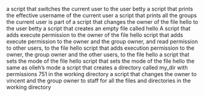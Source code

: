 a script that switches the current user to the user betty
a script that prints the effective username of the current user
a script that prints all the groups the current user is part of
a script that changes the owner of the file hello to the user betty
a script that creates an empty file called hello
A script that adds execute permission to the owner of the file hello
 script that adds execute permission to the owner and the group owner, and read permission to other users, to the file hello
 script that adds execution permission to the owner, the group owner and the other users, to the file hello
a script that sets the mode of the file hello
 script that sets the mode of the file hello the same as olleh’s mode
a script that creates a directory called my_dir with permissions 751 in the working directory
a script that changes the owner to vincent and the group owner to staff for all the files and directories in the working directory
